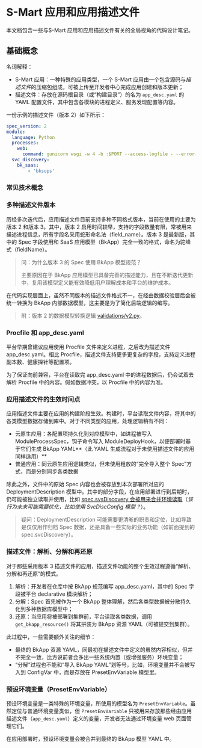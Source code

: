 # S-Mart 应用和应用描述文件

本文档包含一些与S-Mart 应用和应用描述文件有关的全局视角的代码设计笔记。

## 基础概念

名词解释：

- S-Mart 应用：一种特殊的应用类型，一个 S-Mart 应用由一个包含源码与*描述文件*的压缩包组成，可被上传至开发者中心完成应用创建和版本更新；
- 描述文件：存放在源码根目录（或“构建目录”）的名为 `app_desc.yaml` 的 YAML 配置文件，其中包含各模块的进程定义、服务发现配置等内容。

一份示例的描述文件（版本 2）如下所示：

```YAML
spec_version: 2
module:
  language: Python
  processes:
    web:
      command: gunicorn wsgi -w 4 -b :$PORT --access-logfile - --error-logfile - --access-logformat '[%(h)s] %({request_id}i)s %(u)s %(t)s "%(r)s" %(s)s %(D)s %(b)s "%(f)s" "%(a)s"'
  svc_discovery:
    bk_saas:
        - 'bksops'
```

### 常见技术概念

### 多种描述文件版本

历经多次迭代后，应用描述文件目前支持多种不同格式版本，当前在使用的主要为版本 2 和版本 3。其中，版本 2 启用时间较早，支持的字段数量有限，常被用来描述进程信息，所有字段名采用蛇形命名法（field_name）。版本 3 是最新版，其中的 Spec 字段使用和 SaaS 应用模型（BkApp）完全一致的格式，命名为驼峰式（fieldName）。

> 问：为什么版本 3 的 Spec 使用  BkApp 模型规范？
> 
> 主要原因在于 BkApp 应用模型已具备完善的描述能力，且在不断迭代更新中，复用该模型定义能有效降低用户理解成本和平台的维护成本。

在代码实现层面上，虽然不同版本的描述文件格式不一，在经由数据校验层后会被统一转换为 BkApp 内部数据模型，这主要是为了简化后端逻辑的编写。

> 附：版本 2 的数据模型转换逻辑 [validations/v2.py](https://github.com/TencentBlueKing/blueking-paas/blob/9d8ccab3cd6e376513cb3166bc4db2ae2134c79d/apiserver/paasng/paasng/platform/declarative/deployment/validations/v2.py#L152)。

### Procfile 和 app_desc.yaml

平台早期曾建议应用使用 Procfile 文件来定义进程，之后改为描述文件 app_desc.yaml。相比 Procfile，描述文件支持更多更复杂的字段，支持定义进程副本数、健康探针等配置项。

为了保证向前兼容，平台在读取完 app_desc.yaml 中的进程数据后，仍会试着去解析 Procfile 中的内容。假如数据冲突，以 Procfile 中的内容为准。

### 应用描述文件的生效时间点

应用描述文件主要在应用的构建阶段生效。构建时，平台读取文件内容，将其中的各类模型数据存储到库中。对于不同类型的应用，处理逻辑稍有不同：

- 云原生应用：各配置项持久化到对应模型中，如进程被写入 ModuleProcessSpec，钩子命令写入 ModuleDeployHook，以便部署时基于它们生成 BkApp YAML**（此 YAML 生成流程对于未使用描述文件的应用同样适用）**
- 普通应用：同云原生应用逻辑类似，但未使用粗放的“完全导入整个 Spec”方式，而是分别同步各类数据

除此之外，文件中的原始 Spec 内容也会被存放到本次部署所对应的 DeploymentDescription 模型中。其中的部分字段，在应用部署进行到后期时，仍可能被独立读取并使用，比如 [spec.svsDiscovery 会被用来合并环境读取](https://github.com/TencentBlueKing/blueking-paas/blob/main/apiserver/paasng/paasng/platform/declarative/models.py#L74)（*该行为未来可能需要优化，比如使用 SvcDiscConfig 模型？*）。

> 疑问：DeploymentDescription 可能需要更清晰的职责和定位，比如导致是仅仅用作归档 Spec 数据，还是具备一些实际的业务功能（如前面提到的 spec.svcDiscovery）。

### 描述文件：解析、分解和再还原

对于那些采用版本 3 描述文件的应用，描述文件功能的整个生效过程遵循“解析、分解和再还原”的模式。

1. 解析：开发者在仓库中按 BkApp 规范编写 app_desc.yaml，其中的 Spec 字段被平台 declarative 模块解析；
2. 分解：Spec 首先被作为一个 BkApp 整体理解，然后各类型数据被分散持久化到多种数据库模型中；
3. 还原：当应用将被部署到集群前，平台读取各类数据，调用 `get_bkapp_resource()` 将其拼装为 BkApp 资源 YAML（可被提交到集群）。

此过程中，一些需要额外关注的细节：

- 最终的 BkApp 资源 YAML，同最初在描述文件中定义的虽然内容相似，但并不完全一致，比方说前者会多出一些系统内置（或增强服务）环境变量；
- “分解”过程也不能和“导入 BkApp YAML”划等号，比如，环境变量并不会被写入到 ConfigVar 中，而是存放在 PresetEnvVariable 模型里。

### 预设环境变量（PresetEnvVariable）

预设环境变量是一类特殊的环境变量，所使用的模型名为 `PresetEnvVariable`。虽然定位与普通环境变量类似，但 `PresetEnvVariable` 只被用来存放那些经由应用描述文件（`app_desc.yaml`）定义的变量，开发者无法通过环境变量 web 页面管理它们。

在应用部署时，预设环境变量会被合并到最终的 BkApp 模型 YAML 中。
